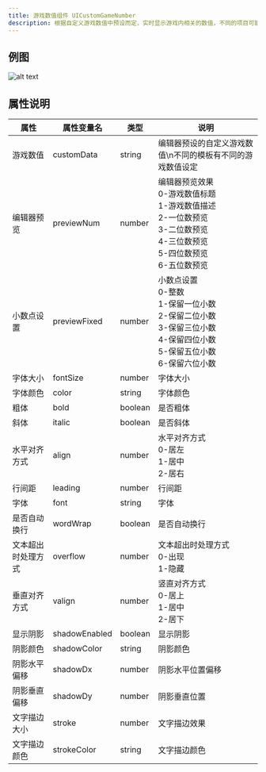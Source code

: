 ```yaml
---
title: 游戏数值组件 UICustomGameNumber
description: 根据自定义游戏数值中预设而定，实时显示游戏内相关的数值，不同的项目可能有不同的游戏数值
---
```


## 例图

![alt text](https://cdn.gcw.wiki/gcw/image/zh_hans/getting-started/13.interface/9.uicustomgamenumber/image.png)

## 属性说明

| 属性               | 属性变量名    | 类型    | 说明                                                                                                                               |
| ------------------ | ------------- | ------- | ---------------------------------------------------------------------------------------------------------------------------------- |
| 游戏数值           | customData    | string  | 编辑器预设的自定义游戏数值\n不同的模板有不同的游戏数值设定                                                                         |
| 编辑器预览         | previewNum    | number  | 编辑器预览效果<br>0-游戏数值标题<br>1-游戏数值描述<br>2-一位数预览<br>3-二位数预览<br>4-三位数预览<br>5-四位数预览<br>6-五位数预览 |
| 小数点设置         | previewFixed  | number  | 小数点设置<br>0-整数<br>1-保留一位小数<br>2-保留二位小数<br>3-保留三位小数<br>4-保留四位小数<br>5-保留五位小数<br>6-保留六位小数   |
| 字体大小           | fontSize      | number  | 字体大小                                                                                                                           |
| 字体颜色           | color         | string  | 字体颜色                                                                                                                           |
| 粗体               | bold          | boolean | 是否粗体                                                                                                                           |
| 斜体               | italic        | boolean | 是否斜体                                                                                                                           |
| 水平对齐方式       | align         | number  | 水平对齐方式<br>0-居左<br>1-居中<br>2-居右                                                                                         |
| 行间距             | leading       | number  | 行间距                                                                                                                             |
| 字体               | font          | string  | 字体                                                                                                                               |
| 是否自动换行       | wordWrap      | boolean | 是否自动换行                                                                                                                       |
| 文本超出时处理方式 | overflow      | number  | 文本超出时处理方式<br>0-出现<br>1-隐藏                                                                                             |
| 垂直对齐方式       | valign        | number  | 竖直对齐方式<br>0-居上<br>1-居中<br>2-居下                                                                                         |
| 显示阴影           | shadowEnabled | boolean | 显示阴影                                                                                                                           |
| 阴影颜色           | shadowColor   | string  | 阴影颜色                                                                                                                           |
| 阴影水平偏移       | shadowDx      | number  | 阴影水平位置偏移                                                                                                                   |
| 阴影垂直偏移       | shadowDy      | number  | 阴影垂直位置                                                                                                                       |
| 文字描边大小       | stroke        | number  | 文字描边效果                                                                                                                       |
| 文字描边颜色       | strokeColor   | string  | 文字描边颜色                                                                                                                       |
